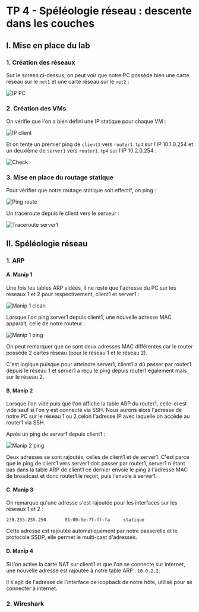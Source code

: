 # TP 4 - Spéléologie réseau : descente dans les couches

## I. Mise en place du lab

### 1. Création des réseaux

Sur le screen ci-dessus, on peut voir que notre PC possède bien une carte réseau sur le `net1` et une carte réseau sur le `net2` :  
  
![IP PC](/images/ip_pc.PNG)  
  
### 2. Création des VMs

On vérifie que l'on a bien défini une IP statique pour chaque VM :  
  
![IP client](/images/ip_vms.PNG)  
  
Et on tente un premier ping de `client1` vers `router1.tp4` sur l'IP 10.1.0.254 et un deuxième de `server1` vers `router1.tp4` sur l'IP 10.2.0.254 :  
  
![Check](/images/check.PNG)  
  
### 3. Mise en place du routage statique
  
Pour vérifier que notre routage statique soit effectif, on ping :  
  
![Ping route](/images/ping_route.PNG)  
  
Un traceroute depuis le client vers le serveur :  
  
![Traceroute server1](/images/traceroute.PNG)  
  
## II. Spéléologie réseau

### 1. ARP
  
#### A. Manip 1  
  
Une fois les tables ARP vidées, il ne reste que l'adresse du PC sur les réseaux 1 et 2 pour respectivement, client1 et server1 :  
  
![Manip 1 clean](/images/manip1_clean.PNG)  
  
Lorsque l'on ping server1 depuis client1, une nouvelle adresse MAC apparaît, celle de notre routeur :

![Manip 1 ping](/images/manip1_ping.PNG)  
  
On peut remarquer que ce sont deux adresses MAC différentes car le router possède 2 cartes réseau (pour le réseau 1 et le réseau 2).  

C'est logique puisque pour atteindre server1, client1 a dû passer par router1 depuis le réseau 1 et server1 a reçu le ping depuis router1 également mais sur le réseau 2.  

#### B. Manip 2  
  
Lorsque l'on vide puis que l'on affiche la table ARP du router1, celle-ci est vide sauf si l'on y est connecté via SSH. Nous aurons alors l'adresse de notre PC sur le réseau 1 ou 2 celon l'adresse IP avec laquelle on accède au router1 via SSH.  
  
Après un ping de server1 depuis client1 :  
  
![Manip 2 ping](/images/manip2_ping.PNG)  

Deux adresses se sont rajoutés, celles de client1 et de server1. C'est parce que le ping de client1 vers server1 doit passer par router1, server1 n'étant pas dans la table ARP de client1 ce dernier envoie le ping à l'adresse MAC de broadcast et donc router1 le reçoit, puis l'envoie à server1.  
  
#### C. Manip 3  
  
On remarque qu'une adresse s'est rajoutée pour les interfaces sur les réseaux 1 et 2 :  
  
`239.255.255.250       01-00-5e-7f-ff-fa     statique`  
  
Cette adresse est rajoutée automatiquement par notre passerelle et le protocole SSDP, elle permet le multi-cast d'adresses.  
  
#### D. Manip 4  
  
Si l'on active la carte NAT sur client1 et que l'on se connecte sur internet, une nouvelle adresse est rajoutée à notre table ARP : `10.0.2.2`.  
  
Il s'agit de l'adresse de l'interface de loopback de notre hôte, utilisé pour se connecter à internet.  
  
### 2. Wireshark  
  

  

